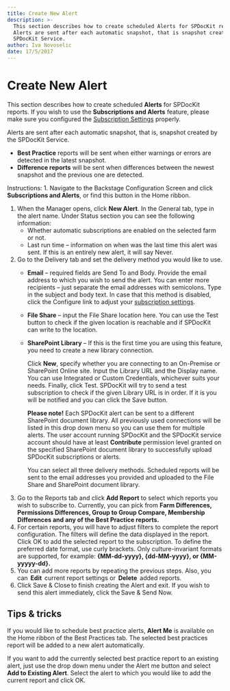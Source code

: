 ```yaml
---
title: Create New Alert
description: >-
  This section describes how to create scheduled Alerts for SPDocKit reports.
  Alerts are sent after each automatic snapshot, that is snapshot created by the
  SPDocKit Service.
author: Iva Novoselic
date: 17/5/2017
---
```


# Create New Alert

This section describes how to create scheduled **Alerts** for SPDocKit reports. If you wish to use the **Subscriptions and Alerts** feature, please make sure you configured the [Subscription Settings](h../../configure-and-extend-spdockit/options-wizard.md#subscription-settings) properly.

Alerts are sent after each automatic snapshot, that is, snapshot created by the SPDocKit Service.

* **Best Practice** reports will be sent when either warnings or errors are detected in the latest snapshot.
* **Difference reports** will be sent when differences between the newest snapshot and the previous one are detected.

Instructions: 1. Navigate to the Backstage Configuration Screen and click **Subscriptions and Alerts**, or find this button in the Home ribbon.

1. When the Manager opens, click **New Alert**. In the General tab, type in the alert name. Under Status section you can see the following information:
   * Whether automatic subscriptions are enabled on the selected farm or not.
   * Last run time – information on when was the last time this alert was sent. If this is an entirely new alert, it will say Never.
2. Go to the Delivery tab and set the delivery method you would like to use.
   * **Email** – required fields are Send To and Body. Provide the email address to which you wish to send the alert. You can enter more recipients – just separate the email addresses with semicolons. Type in the subject and body text. In case that this method is disabled, click the Configure link to adjust your [subscription settings](../../configure-and-extend-spdockit/options-wizard.md#snapshot-options).
   * **File Share** – input the File Share location here. You can use the Test button to check if the given location is reachable and if SPDocKit can write to the location.
   * **SharePoint Library** – If this is the first time you are using this feature, you need to create a new library connection.

     Click **New**, specify whether you are connecting to an On-Premise or SharePoint Online site. Input the Library URL and the Display name. You can use Integrated or Custom Credentials, whichever suits your needs. Finally, click Test. SPDocKit will try to send a test subscription to check if the given Library URL is in order. If it is you will be notified and you can click the Save button.

     **Please note!** Each SPDocKit alert can be sent to a different SharePoint document library. All previously used connections will be listed in this drop down menu so you can use them for multiple alerts. The user account running SPDocKit and the SPDocKit service account should have at least **Contribute** permission level granted on the specified SharePoint document library to successfully upload SPDocKit subscriptions or alerts.

     You can select all three delivery methods. Scheduled reports will be sent to the email addresses you provided and uploaded to the File Share and SharePoint document library.
3. Go to the Reports tab and click **Add Report** to select which reports you wish to subscribe to. Currently, you can pick from **Farm Differences, Permissions Differences, Group to Group Compare, Membership Differences and any of the Best Practice reports.**
4. For certain reports, you will have to adjust filters to complete the report configuration. The filters will define the data displayed in the report. Click OK to add the selected report to the subscription. To define the preferred date format, use curly brackets. Only culture-invariant formats are supported, for example: **{MM-dd-yyyy}, {dd-MM-yyyy}, or {MM-yyyyy-dd}.**
5. You can add more reports by repeating the previous steps. Also, you can  **Edit**  current report settings or  **Delete**  added reports.
6. Click Save & Close to finish creating the Alert and exit. If you wish to send this alert immediately, click the Save & Send Now.

## Tips & tricks

If you would like to schedule best practice alerts, **Alert Me** is available on the Home ribbon of the Best Practices tab. The selected best practices report will be added to a new alert automatically.

If you want to add the currently selected best practice report to an existing alert, just use the drop down menu under the Alert me button and select **Add to Existing Alert**. Select the alert to which you would like to add the current report and click OK.

